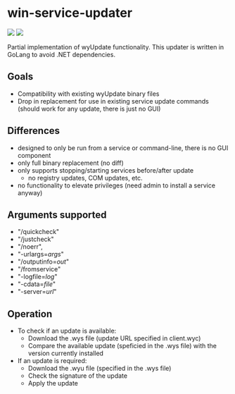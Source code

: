 # win-service-updater

![](https://github.com/huntresslabs/win-service-updater/workflows/Build/badge.svg)
![](https://github.com/huntresslabs/win-service-updater/workflows/Test/badge.svg)

Partial implementation of wyUpdate functionality. This updater is written in GoLang to avoid .NET dependencies.

## Goals

- Compatibility with existing wyUpdate binary files
- Drop in replacement for use in existing service update commands (should work for any update, there is just no GUI)

## Differences

- designed to only be run from a service or command-line, there is no GUI component
- only full binary replacement (no diff)
- only supports stopping/starting services before/after update
  - no registry updates, COM updates, etc.
- no functionality to elevate privileges (need admin to install a service anyway)

## Arguments supported

- "/quickcheck"
- "/justcheck"
- "/noerr",
- "-urlargs=_args_"
- "/outputinfo=_out_"
- "/fromservice"
- "-logfile=_log_"
- "-cdata=_file_"
- "-server=_url_"

## Operation

- To check if an update is available:
  - Download the .wys file (update URL specified in client.wyc)
  - Compare the available update (speficied in the .wys file) with the version currently installed
- If an update is required:
  - Download the .wyu file (specified in the .wys file)
  - Check the signature of the update
  - Apply the update
